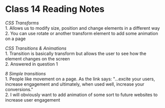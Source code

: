 # Class 14 Reading Notes

*CSS Transforms*  
1\. Allows us to modify size, position and change elements in a different way  
2\. You can use rotate or another transform element to add some animation on a page  

*CSS Transitions & Animations*  
1\. Transition is basically transform but allows the user to see how the element changes on the screen  
2\. Answered in question 1  

*8 Simple transitions*  
1\. People like movement on a page. As the link says: "...excite your users, increase engagement and ultimately, when used well, increase your conversions."  
2\. I will obviously want to add animation of some sort to future websites to increase user engagement  
